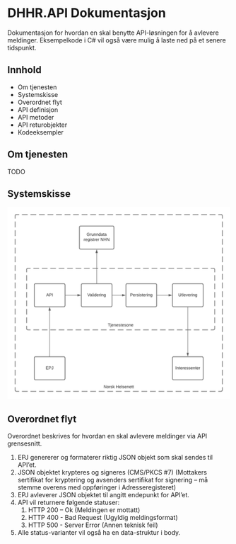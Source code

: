 # DHHR.API Dokumentasjon
Dokumentasjon for hvordan en skal benytte API-løsningen for å avlevere meldinger. Eksempelkode i C# vil også være mulig å laste ned på et senere tidspunkt.



## Innhold

- Om tjenesten
- Systemskisse
- Overordnet flyt
- API definisjon
- API metoder
- API returobjekter
- Kodeeksempler



## Om tjenesten
TODO


## Systemskisse

![Systemskisse](https://github.com/hdir/Dhhr.Api/blob/master/docs/images/konsept-skisse.png)

## Overordnet flyt

Overordnet beskrives for hvordan en skal avlevere meldinger via API grensesnitt.

1. EPJ genererer og formaterer riktig JSON objekt som skal sendes til API’et.
2. JSON objektet krypteres og signeres (CMS/PKCS #7)
(Mottakers sertifikat for kryptering og avsenders sertifikat for signering – må stemme overens med oppføringer i Adresseregisteret)
3. EPJ avleverer JSON objektet til angitt endepunkt for API’et.
4. API vil returnere følgende statuser:
	1. HTTP 200 – Ok (Meldingen er mottatt)
	2. HTTP 400 - Bad Request (Ugyldig meldingsformat)
	3. HTTP 500 - Server Error (Annen teknisk feil)
5.	Alle status-varianter vil også ha en data-struktur i body.
